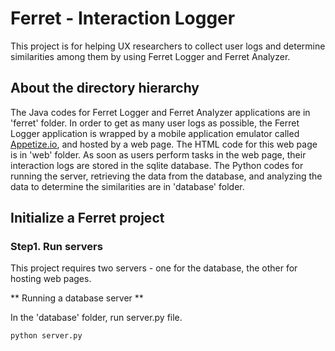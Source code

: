 # Ferret - Interaction Logger
This project is for helping UX researchers to collect user logs and determine similarities among them by using Ferret Logger and Ferret Analyzer. 

## About the directory hierarchy
The Java codes for Ferret Logger and Ferret Analyzer applications are in 'ferret' folder.
In order to get as many user logs as possible, the Ferret Logger application is wrapped by a mobile application emulator called [Appetize.io](https://appetize.io), and hosted by a web page. The HTML code for this web page is in 'web' folder.
As soon as users perform tasks in the web page, their interaction logs are stored in the sqlite database. The Python codes for running the server, retrieving the data from the database, and analyzing the data to determine the similarities are in 'database' folder.

## Initialize a Ferret project
### Step1. Run servers
This project requires two servers - one for the database, the other for hosting web pages.

** Running a database server **

In the 'database' folder, run server.py file.

```python server.py```

